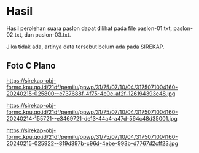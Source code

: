 # Hasil

Hasil perolehan suara paslon dapat dilihat pada file paslon-01.txt, paslon-02.txt, dan paslon-03.txt.

Jika tidak ada, artinya data tersebut belum ada pada SIREKAP.

## Foto C Plano

https://sirekap-obj-formc.kpu.go.id/21df/pemilu/ppwp/31/75/07/10/04/3175071004160-20240215-025800--e737688f-4f75-4e0e-af2f-126194393e48.jpg

https://sirekap-obj-formc.kpu.go.id/21df/pemilu/ppwp/31/75/07/10/04/3175071004160-20240214-155721--e3469721-de13-44a4-a47d-564c48d35001.jpg

https://sirekap-obj-formc.kpu.go.id/21df/pemilu/ppwp/31/75/07/10/04/3175071004160-20240215-025922--819d397b-c96d-4ebe-993b-d7767d2cff23.jpg
